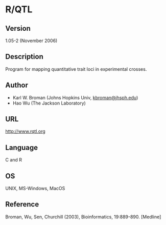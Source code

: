 # R/QTL

## Version
1.05-2 (November 2006)

## Description
Program for mapping quantitative trait loci in experimental crosses.

## Author
* Karl W. Broman (Johns Hopkins Univ, kbroman@jhsph.edu)
* Hao Wu (The Jackson Laboratory)

## URL
http://www.rqtl.org

## Language
C and R

## OS
UNIX, MS-Windows, MacOS

## Reference
Broman, Wu, Sen, Churchill (2003), Bioinformatics, 19:889-890\. [Medline]